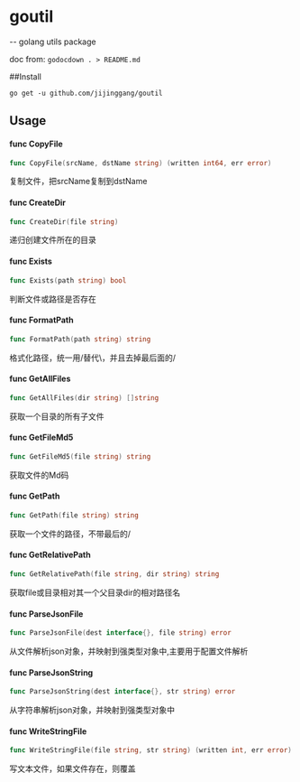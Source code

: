 # goutil
--
golang utils package

doc from: ` godocdown . > README.md `

##Install

    go get -u github.com/jijinggang/goutil

## Usage

#### func  CopyFile

```go
func CopyFile(srcName, dstName string) (written int64, err error)
```
复制文件，把srcName复制到dstName

#### func  CreateDir

```go
func CreateDir(file string)
```
递归创建文件所在的目录

#### func  Exists

```go
func Exists(path string) bool
```
判断文件或路径是否存在

#### func  FormatPath

```go
func FormatPath(path string) string
```
格式化路径，统一用/替代\，并且去掉最后面的/

#### func  GetAllFiles

```go
func GetAllFiles(dir string) []string
```
获取一个目录的所有子文件

#### func  GetFileMd5

```go
func GetFileMd5(file string) string
```
获取文件的Md码

#### func  GetPath

```go
func GetPath(file string) string
```
获取一个文件的路径，不带最后的/

#### func  GetRelativePath

```go
func GetRelativePath(file string, dir string) string
```
获取file或目录相对其一个父目录dir的相对路径名

#### func  ParseJsonFile

```go
func ParseJsonFile(dest interface{}, file string) error
```
从文件解析json对象，并映射到强类型对象中,主要用于配置文件解析

#### func  ParseJsonString

```go
func ParseJsonString(dest interface{}, str string) error
```
从字符串解析json对象，并映射到强类型对象中

#### func  WriteStringFile

```go
func WriteStringFile(file string, str string) (written int, err error)
```
写文本文件，如果文件存在，则覆盖
